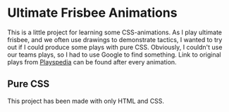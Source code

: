 # Ultimate Frisbee Animations

This is a little project for learning some CSS-animations. As I play
ultimate frisbee, and we often use drawings to demonstrate tactics, I
wanted to try out if I could produce some plays with pure CSS.
Obviously, I couldn't use our teams plays, so I had to use Google to
find something. Link to original plays from
[Playspedia](https://playspedia.com/) can be found after
every animation.

## Pure CSS

This project has been made with only HTML and CSS.
